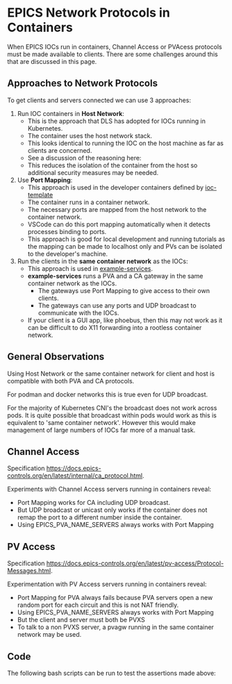 # EPICS Network Protocols in Containers

When EPICS IOCs run in containers, Channel Access or PVAcess protocols must be made available to clients. There are some challenges around this that are discussed in this page.


## Approaches to Network Protocols

To get clients and servers connected we can use 3 approaches:

1. Run IOC containers in **Host Network**:
    - This is the approach that DLS has adopted for IOCs running in Kubernetes.
    - The container uses the host network stack.
    - This looks identical to running the IOC on the host machine as far as clients are concerned.
    - See a discussion of the reasoning here: [](./net_protocols.md)
    - This reduces the isolation of the container from the host so additional security measures may be needed.
2. Use **Port Mapping**:
    - This approach is used in the developer containers defined by [ioc-template](https://github.com/epics-containers/example-services)
    - The container runs in a container network.
    - The necessary ports are mapped from the host network to the container network.
    - VSCode can do this port mapping automatically when it detects processes binding to ports.
    - This approach is good for local development and running tutorials as the mapping can be made to localhost only and PVs can be isolated to the developer's machine.
3. Run the clients in the **same container network** as the IOCs:
    - This approach is used in [example-services](https://github.com/epics-containers/example-services).
    - **example-services** runs a PVA and a CA gateway in the same container network as the IOCs.
      - The gateways use Port Mapping to give access to their own clients.
      - The gateways can use any ports and UDP broadcast to communicate with the IOCs.
    - If your client is a GUI app, like phoebus, then this may not work as it can be difficult to do X11 forwarding into a rootless container network.

## General Observations

Using Host Network or the same container network for client and host is compatible with both PVA and CA protocols.

For podman and docker networks this is true even for UDP broadcast.

For the majority of Kubernetes CNI's the broadcast does not work across pods. It is quite possible that broadcast within pods would work as this is equivalent to 'same container network'. However this would make management of large numbers of IOCs far more of a manual task.


## Channel Access

Specification <https://docs.epics-controls.org/en/latest/internal/ca_protocol.html>.

Experiments with Channel Access servers running in containers reveal:
- Port Mapping works for CA including UDP broadcast.
- But UDP broadcast or unicast only works if the container does not remap the port to a different number inside the container.
- Using EPICS_PVA_NAME_SERVERS always works with Port Mapping


## PV Access

Specification <https://docs.epics-controls.org/en/latest/pv-access/Protocol-Messages.html>.

Experimentation with PV Access servers running in containers reveal:
- Port Mapping for PVA always fails because PVA servers open a new random port for each circuit and this is not NAT friendly.
- Using EPICS_PVA_NAME_SERVERS always works with Port Mapping
- But the client and server must both be PVXS
- To talk to a non PVXS server, a pvagw running in the same container network may be used.

## Code

The following bash scripts can be run to test the assertions made above:

```{literalinclude} ../demo/channel_access_tests.sh
```

```{literalinclude} ../demo/pv_access_tests.sh
```
